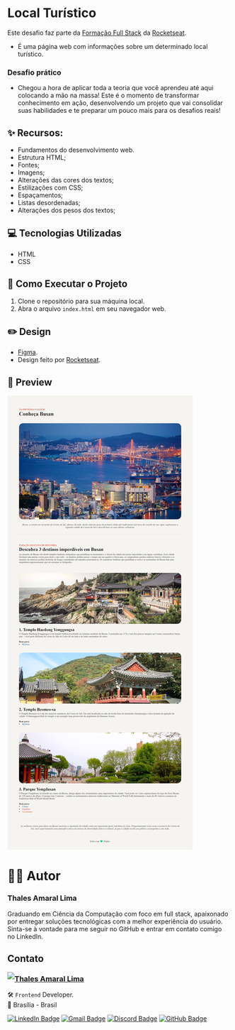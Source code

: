 # Local Turístico

Este desafio faz parte da [Formação Full Stack](../) da [Rocketseat](https://www.rocketseat.com.br/).
- É uma página web com informações sobre um determinado local turístico.

### Desafio prático
- Chegou a hora de aplicar toda a teoria que você aprendeu até aqui colocando a mão na massa! Este é o momento de transformar conhecimento em ação, desenvolvendo um projeto que vai consolidar suas habilidades e te preparar um pouco mais para os desafios reais!


## ✨ Recursos:

- Fundamentos do desenvolvimento web.
- Estrutura HTML;
- Fontes;
- Imagens;
- Alterações das cores dos textos;
- Estilizações com CSS;
- Espaçamentos;
- Listas desordenadas;
- Alterações dos pesos dos textos;

## 💻 Tecnologias Utilizadas

- HTML
- CSS

## 📝 Como Executar o Projeto

1. Clone o repositório para sua máquina local.
2. Abra o arquivo `index.html` em seu navegador web.

## ✏️ Design

- [Figma](https://www.figma.com/community/file/1360315130061454535).
- Design feito por [Rocketseat](https://www.rocketseat.com.br/).

## 👀 Preview

![Prévia da página de receita de um cupcake de café com chantilly](assets/readme/Preview-Local_Turistico.jpeg)

# 👨‍💻 Autor

### Thales Amaral Lima
Graduando em Ciência da Computação com foco em full stack, apaixonado por entregar soluções tecnológicas com a melhor experiência do usuário.
Sinta-se à vontade para me seguir no GitHub e entrar em contato comigo no LinkedIn.

## Contato

<img align="left" src="https://www.github.com/thalesamaral.png?size=150">

### [**Thales Amaral Lima**](https://github.com/thalesamaral)

🛠 `Frontend` Developer. <br>
📍 Brasília - Brasil

<a href="https://www.linkedin.com/in/thales-amaral-lima"><img src="https://img.shields.io/badge/LinkedIn-0077B5?style=flat&logo=linkedin&logoColor=white" alt="LinkedIn Badge" height="25"></a>&nbsp;<a href="mailto:thaleslima225@gmail.com"><img src="https://img.shields.io/badge/Gmail-D14836?style=flat&logo=gmail&logoColor=white" alt="Gmail Badge" height="25"></a>&nbsp;<a href="#"><img src="https://img.shields.io/badge/Discord-%237289DA.svg?logo=discord&logoColor=white" title="Thales Amaral#0416" alt="Discord Badge" height="25"></a>&nbsp;<a href="https://www.github.com/thalesamaral"><img src="https://img.shields.io/badge/GitHub-100000?style=flat&logo=github&logoColor=white" alt="GitHub Badge" height="25"></a>&nbsp;<br clear="left"/>